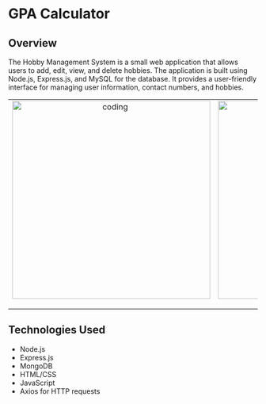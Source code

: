 <h1> GPA Calculator </h1>

<h2>Overview</h2>

<p>
  The Hobby Management System is a small web application that allows users to add, edit, view, and delete hobbies. The application is built using Node.js, Express.js, and MySQL for the database. It provides a user-friendly interface for managing user information, contact numbers, and hobbies.
</p>


<table>
  <tr>
    <td align="center">
      <img alt="coding" width="400" src="https://github.com/Amantha96/GPA-Calculator/commit/4553e18d8b71fc17542d724a3fab41d78c3003a4">
      <p> </p>
    </td>
    <td align="center">
      <img alt="coding" width="400" src="https://github.com/Amantha96/GPA-Calculator/commit/4553e18d8b71fc17542d724a3fab41d78c3003a4">
     <p>  </p>
    </td>
    <td align="center">
      <img alt="coding" width="400" src="https://github.com/Amantha96/GPA-Calculator/commit/4553e18d8b71fc17542d724a3fab41d78c3003a4">
     <p></td>
  </tr>
 
</table>

## Technologies Used

- Node.js
- Express.js
- MongoDB
- HTML/CSS
- JavaScript
- Axios for HTTP requests
